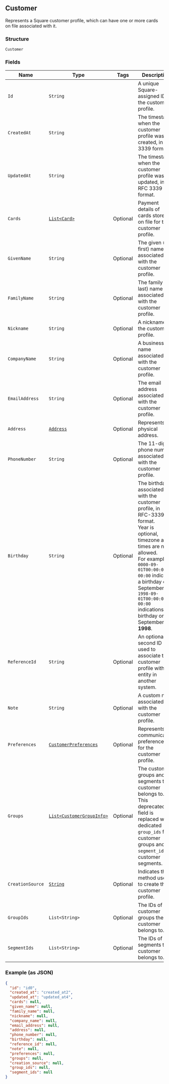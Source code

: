 ## Customer

Represents a Square customer profile, which can have one or more
cards on file associated with it.

### Structure

`Customer`

### Fields

| Name | Type | Tags | Description |
|  --- | --- | --- | --- |
| `Id` | `String` |  | A unique Square-assigned ID for the customer profile. |
| `CreatedAt` | `String` |  | The timestamp when the customer profile was created, in RFC 3339 format. |
| `UpdatedAt` | `String` |  | The timestamp when the customer profile was last updated, in RFC 3339 format. |
| `Cards` | [`List<Card>`](/doc/models/card.md) | Optional | Payment details of cards stored on file for the customer profile. |
| `GivenName` | `String` | Optional | The given (i.e., first) name associated with the customer profile. |
| `FamilyName` | `String` | Optional | The family (i.e., last) name associated with the customer profile. |
| `Nickname` | `String` | Optional | A nickname for the customer profile. |
| `CompanyName` | `String` | Optional | A business name associated with the customer profile. |
| `EmailAddress` | `String` | Optional | The email address associated with the customer profile. |
| `Address` | [`Address`](/doc/models/address.md) | Optional | Represents a physical address. |
| `PhoneNumber` | `String` | Optional | The 11-digit phone number associated with the customer profile. |
| `Birthday` | `String` | Optional | The birthday associated with the customer profile, in RFC-3339 format.<br>Year is optional, timezone and times are not allowed.<br>For example: `0000-09-01T00:00:00-00:00` indicates a birthday on September 1st.<br>`1998-09-01T00:00:00-00:00` indications a birthday on September 1st __1998__. |
| `ReferenceId` | `String` | Optional | An optional, second ID used to associate the customer profile with an<br>entity in another system. |
| `Note` | `String` | Optional | A custom note associated with the customer profile. |
| `Preferences` | [`CustomerPreferences`](/doc/models/customer-preferences.md) | Optional | Represents communication preferences for the customer profile. |
| `Groups` | [`List<CustomerGroupInfo>`](/doc/models/customer-group-info.md) | Optional | The customer groups and segments the customer belongs to. This deprecated field is replaced with dedicated `group_ids` for customer groups and `segment_ids` for customer segments. |
| `CreationSource` | [`String`](/doc/models/customer-creation-source.md) | Optional | Indicates the method used to create the customer profile. |
| `GroupIds` | `List<String>` | Optional | The IDs of customer groups the customer belongs to. |
| `SegmentIds` | `List<String>` | Optional | The IDs of segments the customer belongs to. |

### Example (as JSON)

```json
{
  "id": "id0",
  "created_at": "created_at2",
  "updated_at": "updated_at4",
  "cards": null,
  "given_name": null,
  "family_name": null,
  "nickname": null,
  "company_name": null,
  "email_address": null,
  "address": null,
  "phone_number": null,
  "birthday": null,
  "reference_id": null,
  "note": null,
  "preferences": null,
  "groups": null,
  "creation_source": null,
  "group_ids": null,
  "segment_ids": null
}
```

